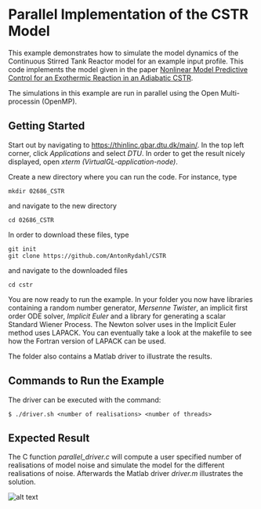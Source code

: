 Parallel Implementation of the CSTR Model
=========================================
This example demonstrates how to simulate the model dynamics of the Continuous Stirred Tank Reactor model for an example input profile.
This code implements the model given in the paper <a href="https://orbit.dtu.dk/en/publications/nonlinear-model-predictive-control-for-an-exothermic-reaction-in-">Nonlinear Model Predictive Control for an Exothermic Reaction in an Adiabatic CSTR</a>.

The simulations in this example are run in parallel using the Open Multi-processin (OpenMP).

Getting Started
---------------
Start out by navigating to <https://thinlinc.gbar.dtu.dk/main/>. In the top left corner, click *Applications* and select *DTU*. In order to get the result nicely displayed, open *xterm (VirtualGL-application-node)*.

Create a new directory where you can run the code. For instance, type
```
mkdir 02686_CSTR
```
and navigate to the new directory
```
cd 02686_CSTR
```
In order to download these files, type
```
git init
git clone https://github.com/AntonRydahl/CSTR
```
and navigate to the downloaded files
```
cd cstr
```
You are now ready to run the example. In your folder you now have libraries containing a random number generator, *Mersenne Twister*, an implicit first order ODE solver, *Implicit Euler* and a library for generating a scalar Standard Wiener Process. The Newton solver uses in the Implicit Euler method uses LAPACK. You can eventually take a look at the makefile to see how the Fortran version of LAPACK can be used. 

The folder also contains a Matlab driver to illustrate the results.

Commands to Run the Example
---------------------------
The driver can be executed with the command:
```
$ ./driver.sh <number of realisations> <number of threads>
```

Expected Result
---------------
The C function *parallel_driver.c* will compute a user specified number of realisations of model noise and simulate the model for the different realisations of noise. Afterwards the Matlab driver *driver.m* illustrates the solution.

![alt text](https://github.com/AntonRydahl/CSTR/implicit_explicit.png) 
